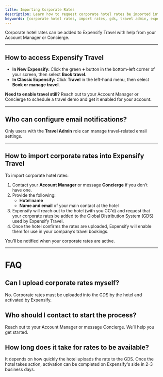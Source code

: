 ```yaml
---
title: Importing Corporate Rates
description: Learn how to request corporate hotel rates be imported into Expensify Travel through Concierge or your Account Manager.
keywords: [corporate hotel rates, import rates, gds, travel admin, expensify concierge, account manager, travel discounts]
---
```



Corporate hotel rates can be added to Expensify Travel with help from your Account Manager or Concierge.

---

## How to access Expensify Travel

- **In New Expensify:** Click the green **+** button in the bottom-left corner of your screen, then select **Book travel**.
- **In Classic Expensify:** Click **Travel** in the left-hand menu, then select **Book or manage travel**.

**Need to enable travel still?** Reach out to your Account Manager or Concierge to schedule a travel demo and get it enabled for your account.

---

## Who can configure email notifications?

Only users with the **Travel Admin** role can manage travel-related email settings.

---

## How to import corporate rates into Expensify Travel

To import corporate hotel rates:

1. Contact your **Account Manager** or message **Concierge** if you don't have one.
2. Provide the following:
   - **Hotel name**
   - **Name and email** of your main contact at the hotel
3. Expensify will reach out to the hotel (with you CC'd) and request that your corporate rates be added to the Global Distribution System (GDS) used by Expensify Travel.
4. Once the hotel confirms the rates are uploaded, Expensify will enable them for use in your company’s travel bookings.

You’ll be notified when your corporate rates are active.

---

# FAQ

## Can I upload corporate rates myself?
No. Corporate rates must be uploaded into the GDS by the hotel and activated by Expensify.

## Who should I contact to start the process?
Reach out to your Account Manager or message Concierge. We’ll help you get started.

## How long does it take for rates to be available?
It depends on how quickly the hotel uploads the rate to the GDS. Once the hotel takes action, activation can be completed on Expensify's side in 2-3 business days.

